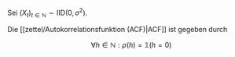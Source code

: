 Sei $(X_t)_{t \in \mathbb{N}} \sim \text{IID}(0, \sigma^2)$.

Die [[zettel/Autokorrelationsfunktion (ACF)|ACF]] ist gegeben durch

$$
	\forall h \in \mathbb{N} : \rho(h) = \mathbb{1}(h = 0)
$$
